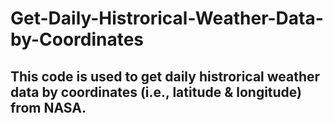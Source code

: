 # Get-Daily-Histrorical-Weather-Data-by-Coordinates
## This code is used to get daily histrorical weather data by coordinates (i.e., latitude &amp; longitude) from NASA.
